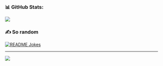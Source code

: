 ### 📊 GitHub Stats:
![](https://github-readme-streak-stats.herokuapp.com/?user=sarim-counto&theme=dark&hide_border=false)<br/>





### ✍️ So random
<a href="https://readme-jokes.vercel.app"><img align="center" src="https://readme-jokes.vercel.app/api" alt="README Jokes"></a>



---
[![](https://visitcount.itsvg.in/api?id=sarim-counto&icon=6&color=8)](https://visitcount.itsvg.in)

<!-- Proudly created with GPRM ( https://gprm.itsvg.in ) -->
